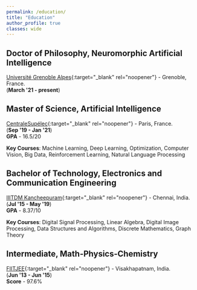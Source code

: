 ```yaml
---
permalink: /education/
title: "Education"
author_profile: true
classes: wide
---
```


## **Doctor of Philosophy**, Neuromorphic Artificial Intelligence                              
[Université Grenoble Alpes](https://www.univ-grenoble-alpes.fr/english/){:target="_blank" rel="noopener"} - Grenoble, France.\
(**March '21 - present**)

## **Master of Science**, Artificial Intelligence                                
[CentraleSupélec](https://www.centralesupelec.fr/en){:target="_blank" rel="noopener"} - Paris, France.\
(**Sep '19 - Jan '21**)\
**GPA** - 16.5/20

**Key Courses**: Machine Learning, Deep Learning, Optimization, Computer Vision,
Big Data, Reinforcement Learning, Natural Language Processing

## **Bachelor of Technology**, Electronics and Communication Engineering         
[IIITDM Kancheepuram](https://www.iiitdm.ac.in){:target="_blank" rel="noopener"} - Chennai, India.\
(**Jul '15 - May '19**)\
**GPA** - 8.37/10

**Key Courses**: Digital Signal Processing, Linear Algebra, Digital Image Processing,
Data Structures and Algorithms, Discrete Mathematics, Graph Theory

## **Intermediate**, Math-Physics-Chemistry                                      
[FIITJEE](https://www.fiitjee.com/){:target="_blank" rel="noopener"} - Visakhapatnam, India.\
(**Jun '13 - Jun '15**)\
**Score** - 97.6%
